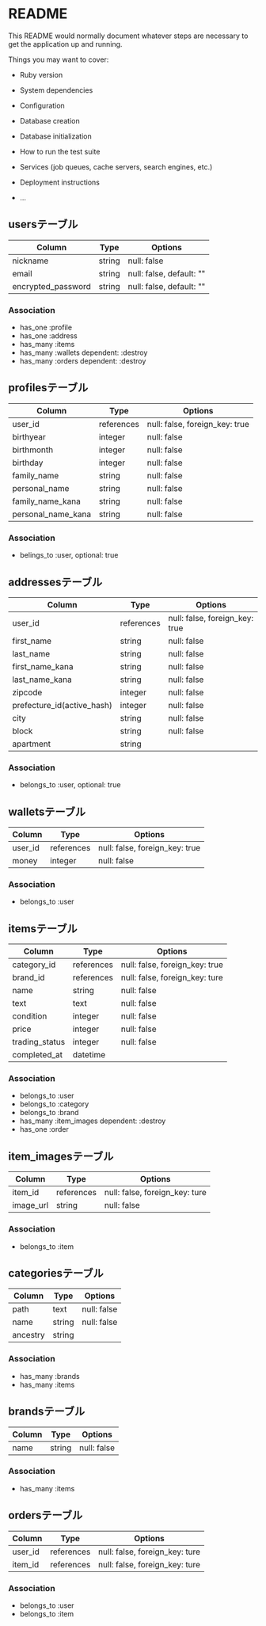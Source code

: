 # README

This README would normally document whatever steps are necessary to get the
application up and running.

Things you may want to cover:

* Ruby version

* System dependencies

* Configuration

* Database creation

* Database initialization

* How to run the test suite

* Services (job queues, cache servers, search engines, etc.)

* Deployment instructions

* ...
## usersテーブル
|Column|Type|Options|
|------|----|-------|
|nickname|string|null: false|
|email|string|null: false, default: ""|
|encrypted_password|string|null: false, default: ""|

### Association
- has_one :profile
- has_one :address
- has_many :items
- has_many :wallets dependent: :destroy
- has_many :orders dependent: :destroy

## profilesテーブル
|Column|Type|Options|
|------|----|-------|
|user_id|references|null: false, foreign_key: true|
|birthyear|integer|null: false|
|birthmonth|integer|null: false|
|birthday|integer|null: false|
|family_name|string|null: false|
|personal_name|string|null: false|
|family_name_kana|string|null: false|
|personal_name_kana|string|null: false|

### Association
- belings_to :user, optional: true

## addressesテーブル
|Column|Type|Options|
|------|----|-------|
|user_id|references|null: false, foreign_key: true|
|first_name|string|null: false|
|last_name|string|null: false|
|first_name_kana|string|null: false|
|last_name_kana|string|null: false|
|zipcode|integer|null: false|
|prefecture_id(active_hash)|integer|null: false|
|city|string|null: false|
|block|string|null: false|
|apartment|string|

### Association
- belongs_to :user, optional: true

## walletsテーブル
|Column|Type|Options|
|------|----|-------|
|user_id|references|null: false, foreign_key: true|
|money|integer|null: false|

### Association
- belongs_to :user

## itemsテーブル
|Column|Type|Options|
|------|----|-------|
|category_id|references|null: false, foreign_key: true|
|brand_id|references|null: false, foreign_key: ture|
|name|string|null: false|
|text|text|null: false|
|condition|integer|null: false|
|price|integer|null: false|
|trading_status|integer|null: false|
|completed_at|datetime|

### Association
- belongs_to :user
- belongs_to :category
- belongs_to :brand
- has_many :item_images dependent: :destroy
- has_one :order

## item_imagesテーブル
|Column|Type|Options|
|------|----|-------|
|item_id|references|null: false, foreign_key: ture|
|image_url|string|null: false|

### Association
- belongs_to :item

## categoriesテーブル
|Column|Type|Options|
|------|----|-------|
|path|text|null: false|
|name|string|null: false|
|ancestry|string|

### Association
- has_many :brands
- has_many :items

## brandsテーブル
|Column|Type|Options|
|------|----|-------|
|name|string|null: false|


### Association
- has_many :items

## ordersテーブル
|Column|Type|Options|
|------|----|-------|
|user_id|references|null: false, foreign_key: ture|
|item_id|references|null: false, foreign_key: ture|


### Association
- belongs_to :user
- belongs_to :item


